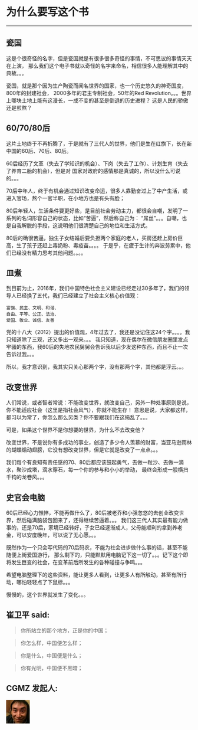# 为什么要写这个书

<!-- # 瓷国皿煮 -->

-----

## 瓷国

这是个很奇怪的名字，但是瓷国就是有很多很多奇怪的事情，不可思议的事情天天在上演，
那么我们这个电子书就以奇怪的名字来命名，相信很多人能理解其中的典故。。。

瓷国，就是那个因为生产陶瓷而闻名世界的国家，也一个历史悠久的神奇国度，800年的封建社会，
2000多年的君主专制社会，50年的Red Revolution。。。世界上哪块土地上能有这漫长，一成不变的甚至是倒退的历史进程？
这是人民的骄傲还是煎熬？

## 60/70/80后

这片土地终于不再折腾了，于是就有了三代人的世界，他们是生在红旗下，长在新中国的60后、70后、80后。

60后经历了文革（失去了学知识的机会）、下岗（失去了工作）、计划生育（失去了养育二胎的机会），但是对
国家对政府的感情那是真诚的，所以没什么可说的。。。

70后中年人，终于有机会通过知识改变命运，很多人靠勤奋过上了中产生活，或进入官场，熬个一官半职，在小地方也是有头有脸；

80后年轻人，生活条件要更好些，是目前社会劳动主力，都很会自嘲，发明了一系列的名词形容自己的状态，比如“苦逼”，然后称自己为：
“屌丝”。。。自嘲，也是自我解脱的手段，这说明他们很清楚自己的地位和生活方式。

80后的确很苦逼，独生子女结婚后要负担两个家庭的老人，买房还赶上房价巨高，生了孩子还赶上毒奶粉、毒疫苗。。。。
于是乎，在疲于生计的奔波劳累中，他们已经没有精力思考其他问题。。。。


## 皿煮

到目前为止，2016年，我们中国特色社会主义建设已经走过30多年了，我们的领导人已经换了五代，我们已经建立了社会主义核心价值观：

```
富强、民主、文明、和谐、
自由、平等、公正、法治、
爱国、敬业、诚信、友善
```

党的十八大（2012）提出的价值观，4年过去了，我还是没记住这24个字。。。。我只知道除了三观，还又多出一观来。。。
我只知道，现在偶尔在微信朋友圈里发点牢骚的东西，我60后的失地农民舅舅会告诉我以后少发这种东西，而且不止一次告诉过我。。。

所以，我才意识到，我其实只关心那两个字，没有那两个字，其他都是浮云。。。

## 改变世界

人们常说，或者智者常说：不能改变世界，就改变自己，另外一种处事原则是说，你不能适应社会（这里是指社会风气），你就不能生存！
意思是说，大家都这样，都习以为常了，你怎么那么另类？你不要跟我们在这捣乱了。。。

可是，如果这个世界不是你想要的世界，为什么不去改变他？

改变世界，不是说你有多成功的事业，创造了多少令人羡慕的财富，当亚马逊雨林的蝴蝶煽动翅膀，它没有想改变世界，但是它就是改变了一点点。。。

我们每个有良知有责任感的70、80后都应该鼓起勇气，去做一粒沙、去做一滴水，聚沙成塔，滴水穿石，每一个你的参与和小小的举动，
最终会形成一股横扫千钧的龙卷风。。。

## 史官会电脑

60后已经心力憔悴，不能再做什么了，80后被老乔和小强忽悠的去创业改变世界，然后碰满脑袋包回来了，还得继续苦逼着。。。
我们这三代人其实最有能力做事的，还是70后，家境已经转好，子女已经逐渐成人，父母能顺利的拿到养老金，可以安度晚年，可以说了无心愿。。。

既然作为一个只会写代码的70后码农，不能为社会进步做什么事的话，甚至不能随便上街爱国游行，
那么剩下的，只能默默用电脑记下这一切了。。。记下这个即将发生巨变的社会，在变革前后所发生的各种碰撞与争鸣。。。

希望电脑整理下的这些资料，能让更多人看到，让更多人有所触动，甚至有所行动，哪怕轻轻点了下鼠标。。。

慢慢的，这个世界就发生了变化。。。


## 崔卫平 said:

> 你所站立的那个地方，正是你的中国；

> 你怎么样，中国便怎么样；

> 你是什么，中国便是什么；

> 你有光明，中国便不黑暗；

## CGMZ 发起人:

![It's me](imgs/me_64.jpg)
